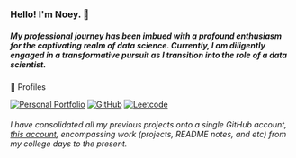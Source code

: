 <!-- [![Noeyislearning](https://github.com/noeyislearning/noeyislearning/assets/132775768/f3a9f2b5-8b20-425a-b8c1-a08776d48a32)](https://noeyislearning.dev) 
---
-->

### Hello! I'm Noey. 👋

##### My professional journey has been imbued with a profound enthusiasm for the captivating realm of data science. Currently, I am diligently engaged in a transformative pursuit as I transition into the role of a data scientist.

🌱 Profiles

[![Personal Portfolio](https://img.shields.io/badge/Personal%20Portfolio-3636ac?style=flat-square&logo=About.me&logoColor=e5b20f)](https://noeyislearning.dev)
[![GitHub](https://img.shields.io/badge/GitHub-3636ac?style=flat-square&logo=github&logoColor=e5b20f)](https://github.com/noeyislearning)
[![Leetcode](https://img.shields.io/badge/Leetcode-3636ac?style=flat-square&logo=leetcode&logoColor=e5b20f)](https://leetcode.com/noeyislearning)
<!-- [![Google Developer](https://img.shields.io/badge/Google_Developer-3636ac?style=flat-square&logo=Google-chrome&logoColor=e5b20f)](https://g.dev/noeyislearning)
[![Microsoft Learn](https://img.shields.io/badge/Microsoft_Learn-3636ac?style=flat-square&logo=microsoft&logoColor=e5b20f)](https://learn.microsoft.com/en-us/users/noeyislearning)
[![DataCamp](https://img.shields.io/badge/DataCamp-3636ac?style=flat-square&logo=datacamp&logoColor=e5b20f)](https://www.datacamp.com/portfolio/noeyislearning)
[![Kaggle](https://img.shields.io/badge/Kaggle-3636ac?style=flat-square&logo=kaggle&logoColor=e5b20f)](https://www.kaggle.com/noeyislearning)
[![HackerRank](https://img.shields.io/badge/HackerRank-3636ac?style=flat-square&logo=hackerrank&logoColor=e5b20f)](https://www.hackerrank.com/noeyislearning)
-->

<!--
📚 E-books

[![Gumroad](https://img.shields.io/badge/Gumroad_(Ebooks)-3636ac?style=flat-square&logo=gumroad&logoColor=e5b20f)](https://noeylearning.gumroad.com)
[![libro](https://img.shields.io/badge/Libro_by_Kooest-3636ac?style=flat-square&logo=Safari&logoColor=e5b20f)](https://libro.kooest.com/)
-->
###### I have consolidated all my previous projects onto a single GitHub account, [this account](https://github.com/noeyislearning), encompassing work (projects, README notes, and etc) from my college days to the present.
